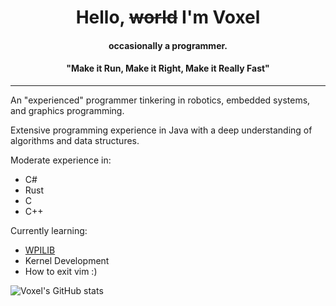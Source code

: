 
<h1 align="center">Hello, <s>world</s> I'm Voxel</h1>
<h4 align="center">occasionally a programmer.</h4>
<h4 align="center">"Make it Run, Make it Right, Make it Really Fast"</h4>

***

An "experienced" programmer tinkering in robotics, embedded systems, and graphics programming.

Extensive programming experience in Java with a deep understanding of algorithms and data structures.

Moderate experience in:
* C#
* Rust
* C
* C++

Currently learning:
* [WPILIB](https://github.com/wpilibsuite/allwpilib)
* Kernel Development
* How to exit vim :)

![Voxel's GitHub stats](https://github-readme-stats.vercel.app/api?username=sudovoxel&show_icons=true&theme=tokyonight&show_icons=true&hide_border=true)

